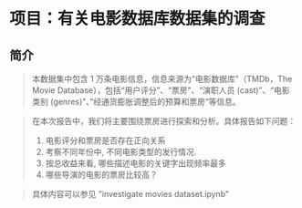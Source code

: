 
# 项目：有关电影数据库数据集的调查

## 简介

> 本数据集中包含 1 万条电影信息，信息来源为“电影数据库”（TMDb，The Movie Database），包括“用户评分”、“票房"、“演职人员 (cast)”、“电影类别 (genres)”、”经通货膨胀调整后的预算和票房”等信息。

> 在本次报告中，我们将主要围绕票房进行探索和分析。具体报告如下问题：
> 1. 电影评分和票房是否存在正向关系
> 2. 考察不同年份中, 不同电影类型的发行情况.
> 3. 按总收益来看, 哪些描述电影的关键字出现频率最多
> 4. 哪些导演的电影的票房比较高？


> 具体内容可以参见 "investigate movies dataset.ipynb"

